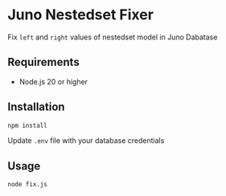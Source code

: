 # Juno Nestedset Fixer
Fix `left` and `right` values of nestedset model in Juno Dabatase

## Requirements
- Node.js 20 or higher

## Installation
```bash
npm install
```
Update `.env` file with your database credentials

## Usage
```bash
node fix.js
```